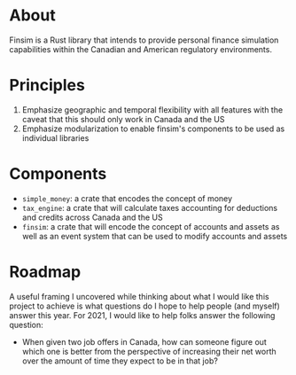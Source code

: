 # About

Finsim is a Rust library that intends to provide personal finance simulation capabilities within the Canadian and American regulatory environments.

# Principles

1. Emphasize geographic and temporal flexibility with all features with the caveat that this should only work in Canada and the US
2. Emphasize modularization to enable finsim's components to be used as individual libraries

# Components

- `simple_money`: a crate that encodes the concept of money
- `tax_engine`: a crate that will calculate taxes accounting for deductions and credits across Canada and the US
- `finsim`: a crate that will encode the concept of accounts and assets as well as an event system that can be used to modify accounts and assets 

# Roadmap

A useful framing I uncovered while thinking about what I would like this project to achieve is what questions do I hope to help people (and myself) answer 
this year. For 2021, I would like to help folks answer the following question:

* When given two job offers in Canada, how can someone figure out which one is better from the perspective of increasing their net worth over the amount of time they expect to be in that job?
